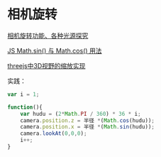 # 相机旋转

[相机旋转功能、各种光源探究](https://blog.csdn.net/dkr380205984/article/details/79051850)

[JS Math.sin() 与 Math.cos() 用法](https://www.cnblogs.com/huangyong8585/p/3142515.html)

[threejs中3D视野的缩放实现](https://www.cnblogs.com/zjf-1992/p/6146486.html)

实践：

```js
var i = 1;

function(){
    var hudu = (2*Math.PI / 360) * 36 * i;
    camera.position.z = 半径 *(Math.cos(hudu));
    camera.position.x = 半径 *(Math.sin(hudu));
    camera.lookAt(0,0,0);
    i++;
}
```
